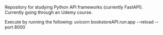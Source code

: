 Repository for studying Python API frameworks (currently FastAPI). Currently going through an Udemy course.

Execute by running the following: uvicorn bookstoreAPI.run:app --reload --port 8000